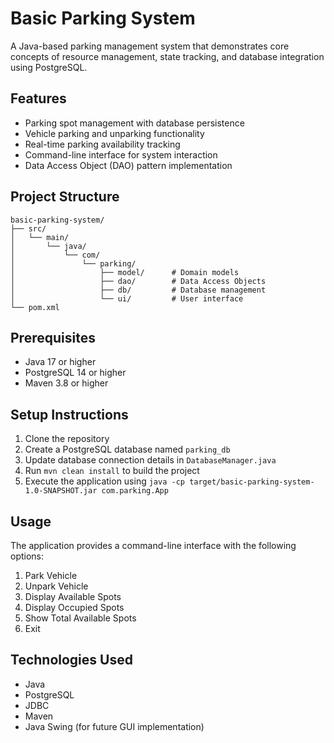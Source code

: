 # Basic Parking System

A Java-based parking management system that demonstrates core concepts of resource management, state tracking, and database integration using PostgreSQL.

## Features

- Parking spot management with database persistence
- Vehicle parking and unparking functionality
- Real-time parking availability tracking
- Command-line interface for system interaction
- Data Access Object (DAO) pattern implementation

## Project Structure

```
basic-parking-system/
├── src/
│   └── main/
│       └── java/
│           └── com/
│               └── parking/
│                   ├── model/      # Domain models
│                   ├── dao/        # Data Access Objects
│                   ├── db/         # Database management
│                   └── ui/         # User interface
└── pom.xml
```

## Prerequisites

- Java 17 or higher
- PostgreSQL 14 or higher
- Maven 3.8 or higher

## Setup Instructions

1. Clone the repository
2. Create a PostgreSQL database named `parking_db`
3. Update database connection details in `DatabaseManager.java`
4. Run `mvn clean install` to build the project
5. Execute the application using `java -cp target/basic-parking-system-1.0-SNAPSHOT.jar com.parking.App`

## Usage

The application provides a command-line interface with the following options:
1. Park Vehicle
2. Unpark Vehicle
3. Display Available Spots
4. Display Occupied Spots
5. Show Total Available Spots
6. Exit

## Technologies Used

- Java
- PostgreSQL
- JDBC
- Maven
- Java Swing (for future GUI implementation)
